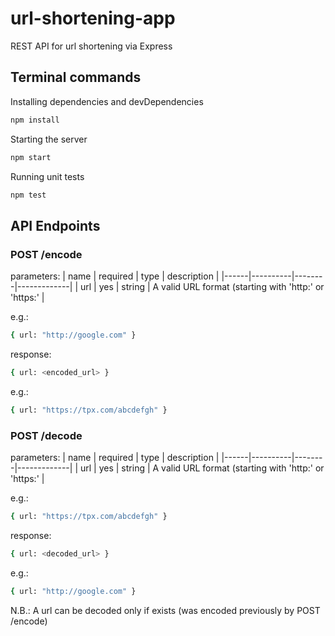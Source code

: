 # url-shortening-app
REST API for url shortening via Express

## Terminal commands

Installing dependencies and devDependencies

```sh
npm install
```

Starting the server
```sh
npm start
```

Running unit tests

```sh
npm test
```

## API Endpoints
### POST /encode
parameters:
| name | required | type   | description |
|------|----------|--------|-------------|
|  url |   yes    | string | A valid URL format (starting with 'http:' or 'https:' |

e.g.:
```sh
{ url: "http://google.com" }
```

response:
```sh
{ url: <encoded_url> }
```

e.g.:
```sh
{ url: "https://tpx.com/abcdefgh" }
```

### POST /decode
parameters:
| name | required | type   | description |
|------|----------|--------|-------------|
|  url |   yes    | string | A valid URL format (starting with 'http:' or 'https:' |

e.g.:
```sh
{ url: "https://tpx.com/abcdefgh" }
```

response:
```sh
{ url: <decoded_url> }
```

e.g.:
```sh
{ url: "http://google.com" }
```

N.B.: A url can be decoded only if exists (was encoded previously by POST /encode)
